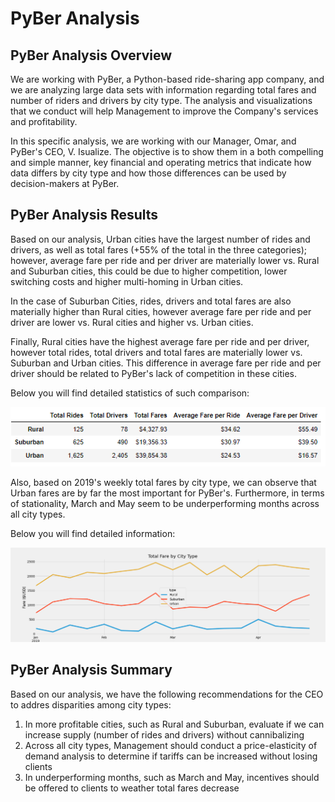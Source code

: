 # PyBer Analysis


## PyBer Analysis Overview
We are working with PyBer, a Python-based ride-sharing app company, and we are analyzing large data sets with information regarding total fares and number of riders and drivers by city type. The analysis and visualizations that we conduct will help Management to improve the Company's services and profitability.

In this specific analysis, we are working with our Manager, Omar, and PyBer's CEO, V. Isualize. The objective is to show them in a both compelling and simple manner, key financial and operating metrics that indicate how data differs by city type and how those differences can be used by decision-makers at PyBer.


## PyBer Analysis Results

Based on our analysis, Urban cities have the largest number of rides and drivers, as well as total fares (+55% of the total in the three categories); however, average fare per ride and per driver are materially lower vs. Rural and Suburban cities, this could be due to higher competition, lower switching costs and higher multi-homing in Urban cities. 

In the case of Suburban Cities, rides, drivers and total fares are also materially higher than Rural cities, however average fare per ride and per driver are lower vs. Rural cities and higher vs. Urban cities.

Finally, Rural cities have the highest average fare per ride and per driver, however total rides, total drivers and total fares are materially lower vs. Suburban and Urban cities. This difference in average fare per ride and per driver should be related to PyBer's lack of competition in these cities.

Below you will find detailed statistics of such comparison:

![](Pyber_City_Comparison.PNG)


Also, based on 2019's weekly total fares by city type, we can observe that Urban fares are by far the most important for PyBer's. Furthermore, in terms of stationality, March and May seem to be underperforming months across all city types.

Below you will find detailed information:

![](PyBer_fare_summary.PNG)


## PyBer Analysis Summary
Based on our analysis, we have the following recommendations for the CEO to addres disparities among city types:
1.	In more profitable cities, such as Rural and Suburban, evaluate if we can increase supply (number of rides and drivers) without cannibalizing
2.	Across all city types, Management should conduct a price-elasticity of demand analysis to determine if tariffs can be increased without losing clients
3.	In underperforming months, such as March and May, incentives should be offered to clients to weather total fares decrease
